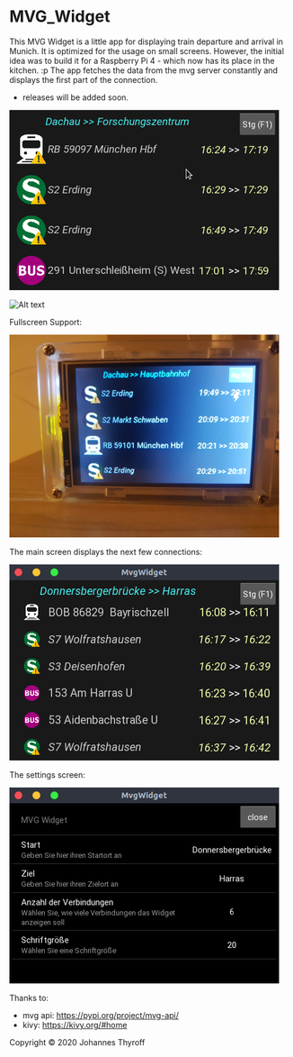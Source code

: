 # MVG_Widget
This MVG Widget is a little app for displaying train departure and arrival in Munich. 
It is optimized for the usage on small screens. 
However, the initial idea was to build it for a Raspberry Pi 4 - which now has its place in the kitchen. :p
The app fetches the data from the mvg server constantly and displays the first part of the connection. 

- releases will be added soon.

![Alt text](demo/Peek.gif?raw=true "peek.gif")

![Alt text](demo/raspberryPi1.jpg?raw=true "raspberryPi.jpg")

Fullscreen Support:

![Alt text](demo/raspberryPiFullscreen.jpg?raw=true "raspberryPiFullscreen.jpg")

The main screen displays the next few connections:

![Alt text](demo/screen1.png?raw=true "screen1.png")

The settings screen:

![Alt text](demo/screen2.png?raw=true "screen2.png")

Thanks to:
- mvg api: https://pypi.org/project/mvg-api/
- kivy: https://kivy.org/#home

Copyright © 2020 Johannes Thyroff
